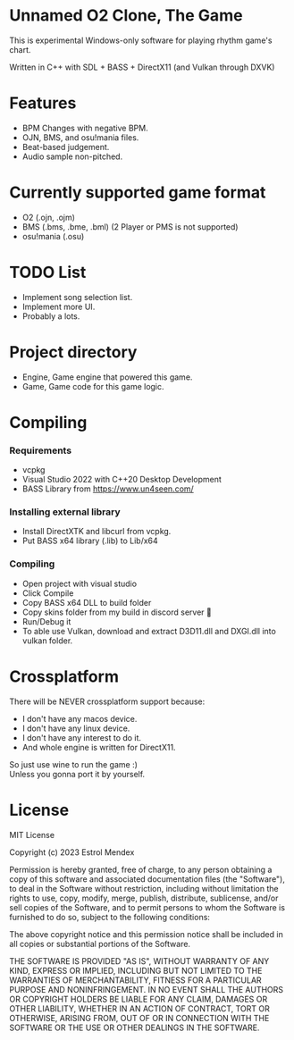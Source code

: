 # Unnamed O2 Clone, The Game
This is experimental Windows-only software for playing rhythm game's chart.

Written in C++ with SDL + BASS + DirectX11 (and Vulkan through DXVK)

# Features
- BPM Changes with negative BPM.
- OJN, BMS, and osu!mania files.
- Beat-based judgement.
- Audio sample non-pitched.

# Currently supported game format
- O2 (.ojn, .ojm)
- BMS (.bms, .bme, .bml) (2 Player or PMS is not supported)
- osu!mania (.osu)

# TODO List
- Implement song selection list.
- Implement more UI.
- Probably a lots.

# Project directory
- Engine, Game engine that powered this game.
- Game, Game code for this game logic.

# Compiling
### Requirements
- vcpkg
- Visual Studio 2022 with C++20 Desktop Development
- BASS Library from https://www.un4seen.com/

### Installing external library
- Install DirectXTK and libcurl from vcpkg.
- Put BASS x64 library (.lib) to Lib/x64

### Compiling
- Open project with visual studio
- Click Compile
- Copy BASS x64 DLL to build folder
- Copy skins folder from my build in discord server :troll:
- Run/Debug it
- To able use Vulkan, download and extract D3D11.dll and DXGI.dll into vulkan folder.

# Crossplatform
There will be NEVER crossplatform support because:
- I don't have any macos device.
- I don't have any linux device.
- I don't have any interest to do it.
- And whole engine is written for DirectX11.

So just use wine to run the game :) \
Unless you gonna port it by yourself.

# License
MIT License

Copyright (c) 2023 Estrol Mendex

Permission is hereby granted, free of charge, to any person obtaining a copy
of this software and associated documentation files (the "Software"), to deal
in the Software without restriction, including without limitation the rights
to use, copy, modify, merge, publish, distribute, sublicense, and/or sell
copies of the Software, and to permit persons to whom the Software is
furnished to do so, subject to the following conditions:

The above copyright notice and this permission notice shall be included in all
copies or substantial portions of the Software.

THE SOFTWARE IS PROVIDED "AS IS", WITHOUT WARRANTY OF ANY KIND, EXPRESS OR
IMPLIED, INCLUDING BUT NOT LIMITED TO THE WARRANTIES OF MERCHANTABILITY,
FITNESS FOR A PARTICULAR PURPOSE AND NONINFRINGEMENT. IN NO EVENT SHALL THE
AUTHORS OR COPYRIGHT HOLDERS BE LIABLE FOR ANY CLAIM, DAMAGES OR OTHER
LIABILITY, WHETHER IN AN ACTION OF CONTRACT, TORT OR OTHERWISE, ARISING FROM,
OUT OF OR IN CONNECTION WITH THE SOFTWARE OR THE USE OR OTHER DEALINGS IN THE
SOFTWARE.
